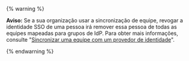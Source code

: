 {% warning %}

**Aviso:** Se a sua organização usar a sincronização de equipe, revogar a identidade SSO de uma pessoa irá remover essa pessoa de todas as equipes mapeadas para grupos de IdP. Para obter mais informações, consulte "[Sincronizar uma equipe com um provedor de identidade](/organizations/organizing-members-into-teams/synchronizing-a-team-with-an-identity-provider-group)".

{% endwarning %}
